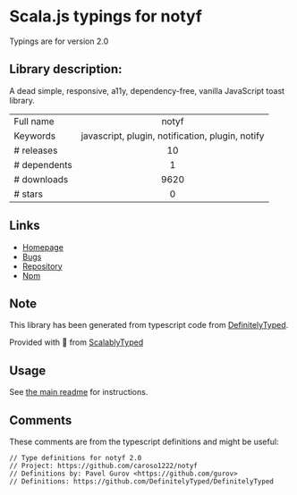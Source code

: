 
# Scala.js typings for notyf

Typings are for version 2.0

## Library description:
A dead simple, responsive, a11y, dependency-free, vanilla JavaScript toast library.

|                    |                 |
| ------------------ | :-------------: |
| Full name          | notyf |
| Keywords           | javascript, plugin, notification, plugin, notify |
| # releases         | 10 |
| # dependents       | 1 |
| # downloads        | 9620 |
| # stars            | 0 |

## Links
- [Homepage](https://github.com/caroso1222/notyf#readme)
- [Bugs](https://github.com/caroso1222/notyf/issues)
- [Repository](https://github.com/caroso1222/notyf)
- [Npm](https://www.npmjs.com/package/notyf)
    


## Note
This library has been generated from typescript code from [DefinitelyTyped](https://definitelytyped.org).

Provided with :purple_heart: from [ScalablyTyped](https://github.com/oyvindberg/ScalablyTyped)

## Usage
See [the main readme](../../readme.md) for instructions.

## Comments

These comments are from the typescript definitions and might be useful:
```
// Type definitions for notyf 2.0
// Project: https://github.com/caroso1222/notyf
// Definitions by: Pavel Gurov <https://github.com/gurov>
// Definitions: https://github.com/DefinitelyTyped/DefinitelyTyped

```

